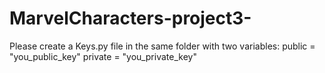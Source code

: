 # MarvelCharacters-project3-
Please create a Keys.py file in the same folder with two variables:
public = "you_public_key"
private = "you_private_key"
